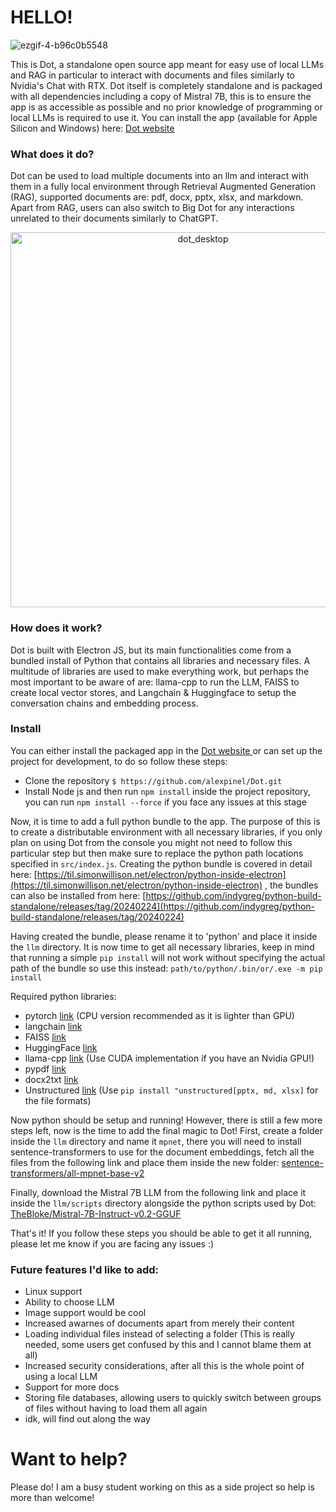 # HELLO!

![ezgif-4-b96c0b5548](https://github.com/alexpinel/Dot/assets/93524949/e5983c61-d59c-45ac-86f6-9d62cffaf37b)

This is Dot, a standalone open source app meant for easy use of local LLMs and RAG in particular to interact with documents and files similarly to Nvidia's Chat with RTX. Dot itself is completely standalone and is packaged with all dependencies including a copy of Mistral 7B, this is to ensure the app is as accessible as possible and no prior knowledge of programming or local LLMs is required to use it. You can install the app (available for Apple Silicon and Windows) here: [Dot website ](https://dotapp.uk/)

### What does it do?

Dot can be used to load multiple documents into an llm and interact with them in a fully local environment through Retrieval Augmented Generation (RAG), supported documents are: pdf, docx, pptx, xlsx, and markdown. Apart from RAG, users can also switch to Big Dot for any interactions unrelated to their documents similarly to ChatGPT.

<div style="text-align: center;">
  <img src="https://github.com/alexpinel/Dot/assets/93524949/8c9ee23e-c9d2-413e-9c38-ab7a143b8060" alt="dot_desktop" width="600">
</div>

### How does it work?

Dot is built with Electron JS, but its main functionalities come from a bundled install of Python that contains all libraries and necessary files. A multitude of libraries are used to make everything work, but perhaps the most important to be aware of are: llama-cpp to run the LLM, FAISS to create local vector stores, and Langchain & Huggingface to setup the conversation chains and embedding process.

### Install

You can either install the packaged app in the [Dot website ](https://dotapp.uk/) or can set up the project for development, to do so follow these steps:

- Clone the repository `$ https://github.com/alexpinel/Dot.git`
- Install Node js and then run `npm install` inside the project repository, you can run `npm install --force` if you face any issues at this stage

Now, it is time to add a full python bundle to the app. The purpose of this is to create a distributable environment with all necessary libraries, if you only plan on using Dot from the console you might not need to follow this particular step but then make sure to replace the python path locations specified in `src/index.js`. Creating the python bundle is covered in detail here: [https://til.simonwillison.net/electron/python-inside-electron](https://til.simonwillison.net/electron/python-inside-electron) , the bundles can also be installed from here: [https://github.com/indygreg/python-build-standalone/releases/tag/20240224](https://github.com/indygreg/python-build-standalone/releases/tag/20240224)

Having created the bundle, please rename it to 'python' and place it inside the `llm` directory. It is now time to get all necessary libraries, keep in mind that running a simple `pip install` will not work without specifying the actual path of the bundle so use this instead: `path/to/python/.bin/or/.exe -m pip install` 

Required python libraries:
- pytorch [link](https://pytorch.org/get-started/locally/) (CPU version recommended as it is lighter than GPU)
- langchain [link](https://python.langchain.com/docs/get_started/quickstart)
- FAISS [link](https://python.langchain.com/docs/integrations/vectorstores/faiss)
- HuggingFace [link](https://python.langchain.com/docs/integrations/platforms/huggingface)
- llama-cpp [link](https://github.com/abetlen/llama-cpp-python) (Use CUDA implementation if you have an Nvidia GPU!)
- pypdf [link](https://python.langchain.com/docs/modules/data_connection/document_loaders/pdf)
- docx2txt [link](https://python.langchain.com/docs/integrations/document_loaders/microsoft_word)
- Unstructured [link](https://github.com/Unstructured-IO/unstructured) (Use `pip install "unstructured[pptx, md, xlsx]` for the file formats)

Now python should be setup and running! However, there is still a few more steps left, now is the time to add the final magic to Dot! First, create a folder inside the `llm` directory and name it `mpnet`, there you will need to install sentence-transformers to use for the document embeddings, fetch all the files from the following link and place them inside the new folder: [sentence-transformers/all-mpnet-base-v2](https://huggingface.co/sentence-transformers/all-mpnet-base-v2/tree/main)

Finally, download the Mistral 7B LLM from the following link and place it inside the `llm/scripts` directory alongside the python scripts used by Dot: [TheBloke/Mistral-7B-Instruct-v0.2-GGUF](https://huggingface.co/TheBloke/Mistral-7B-Instruct-v0.2-GGUF/blob/main/mistral-7b-instruct-v0.2.Q4_K_M.gguf)

That's it! If you follow these steps you should be able to get it all running, please let me know if you are facing any issues :)

### Future features I'd like to add:

- Linux support
- Ability to choose LLM
- Image support would be cool
- Increased awarnes of documents apart from merely their content
- Loading individual files instead of selecting a folder  (This is really needed, some users get confused by this and I cannot blame them at all)
- Increased security considerations, after all this is the whole point of using a local LLM
- Support for more docs
- Storing file databases, allowing users to quickly switch between groups of files without having to load them all again
- idk, will find out along the way

# Want to help?

Please do! I am a busy student working on this as a side project so help is more than welcome!


